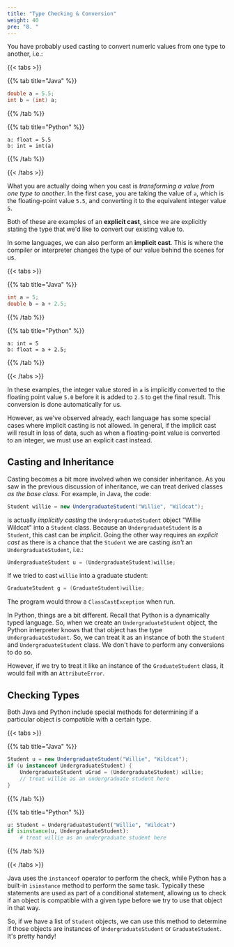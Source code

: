 ```yaml
---
title: "Type Checking & Conversion"
weight: 40
pre: "8. "
---
```


You have probably used casting to convert numeric values from one type to another, i.e.:

{{< tabs >}}

{{% tab title="Java" %}}

```java
double a = 5.5;
int b = (int) a;
```

{{% /tab %}}

{{% tab title="Python" %}}

```
a: float = 5.5
b: int = int(a)
```

{{% /tab %}}

{{< /tabs >}}

What you are actually doing when you cast is _transforming a value from one type to another_.  In the first case, you are taking the value of `a`, which is the floating-point value `5.5`, and converting it to the equivalent integer value `5`. 

Both of these are examples of an **explicit cast**, since we are explicitly stating the type that we'd like to convert our existing value to. 

In some languages, we can also perform an **implicit cast**. This is where the compiler or interpreter changes the type of our value behind the scenes for us. 

{{< tabs >}}

{{% tab title="Java" %}}

```java
int a = 5;
double b = a + 2.5;
```

{{% /tab %}}

{{% tab title="Python" %}}

```
a: int = 5
b: float = a + 2.5;
```

{{% /tab %}}

{{< /tabs >}}

In these examples, the integer value stored in `a` is implicitly converted to the floating point value `5.0` before it is added to `2.5` to get the final result. This conversion is done automatically for us. 

However, as we've observed already, each language has some special cases where implicit casting is not allowed. In general, if the implicit cast will result in loss of data, such as when a floating-point value is converted to an integer, we must use an explicit cast instead. 

## Casting and Inheritance

Casting becomes a bit more involved when we consider inheritance.  As you saw in the previous discussion of inheritance, we can treat derived classes _as the base class_. For example, in Java, the code:

```java
Student willie = new UndergraduateStudent("Willie", "Wildcat");
```

is actually _implicitly casting_ the `UndergraduateStudent` object "Willie Wildcat" into a `Student` class.  Because an `UndergraduateStudent` is a `Student`, this cast can be _implicit_. Going the other way requires an _explicit cast_ as there is a chance that the `Student` we are casting _isn't_ an `UndergraduateStudent`, i.e.:

```java
UndergraduateStudent u = (UndergraduateStudent)willie;
```

If we tried to cast `willie` into a graduate student:

```java
GraduateStudent g = (GraduateStudent)willie;
```

The program would throw a `ClassCastException` when run.

In Python, things are a bit different. Recall that Python is a dynamically typed language. So, when we create an `UndergraduateStudent` object, the Python interpreter knows that that object has the type `UndergraduateStudent`. So, we can treat it as an instance of both the `Student` and `UndergraduateStudent` class. We don't have to perform any conversions to do so.

However, if we try to treat it like an instance of the `GraduateStudent` class, it would fail with an `AttributeError`. 

## Checking Types

Both Java and Python include special methods for determining if a particular object is compatible with a certain type. 

{{< tabs >}}

{{% tab title="Java" %}}

```java
Student u = new UndergraduateStudent("Willie", "Wildcat");
if (u instanceof UndergraduateStudent) {
    UndergraduateStudent uGrad = (UndergraduateStudent) willie;
    // treat willie as an undergraduate student here
}
```

{{% /tab %}}

{{% tab title="Python" %}}

```python
u: Student = UndergraduateStudent("Willie", "Wildcat")
if isinstance(u, UndergraduateStudent):
    # treat willie as an undergraduate student here
```

{{% /tab %}}

{{< /tabs >}}

Java uses the `instanceof` operator to perform the check, while Python has a built-in `isinstance` method to perform the same task. Typically these statements are used as part of a conditional statement, allowing us to check if an object is compatible with a given type before we try to use that object in that way. 

So, if we have a list of `Student` objects, we can use this method to determine if those objects are instances of `UndergraduateStudent` or `GraduateStudent`. It's pretty handy!
